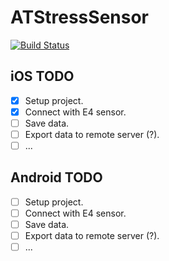 # ATStressSensor

[![Build Status](https://travis-ci.com/carlo-/ATStressSensor.svg?token=ReJwggzpQZjvX2syMxMp&branch=master)](https://travis-ci.com/carlo-/ATStressSensor)

## iOS TODO

- [x] Setup project.
- [x] Connect with E4 sensor.
- [ ] Save data.
- [ ] Export data to remote server (?).
- [ ] ...

## Android TODO

- [ ] Setup project.
- [ ] Connect with E4 sensor.
- [ ] Save data.
- [ ] Export data to remote server (?).
- [ ] ...
